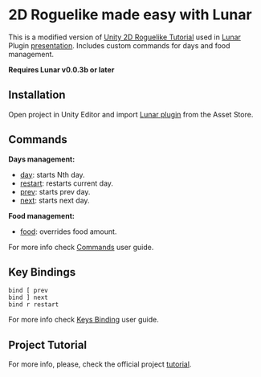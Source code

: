 # 2D Roguelike made easy with Lunar

This is a modified version of [Unity 2D Roguelike Tutorial](https://unity3d.com/learn/tutorials/projects/2d-roguelike-tutorial) used in [Lunar](https://github.com/SpaceMadness/lunar-unity-plugin) Plugin [presentation](http://www.meetup.com/Seattle-Unity3D/events/224052872/). Includes custom commands for days and food management.

**Requires Lunar v0.0.3b or later**

## Installation

Open project in Unity Editor and import [Lunar plugin](https://goo.gl/xo5IIf) from the Asset Store.

## Commands

**Days management:**  
* [day](https://github.com/SpaceMadness/unity-tutorial-2d-roguelike/blob/master/Assets/Editor/Commands.cs#L37-L44): starts Nth day.
* [restart](https://github.com/SpaceMadness/unity-tutorial-2d-roguelike/blob/master/Assets/Editor/Commands.cs#L10-L17): restarts current day.
* [prev](https://github.com/SpaceMadness/unity-tutorial-2d-roguelike/blob/master/Assets/Editor/Commands.cs#L28-L35): starts prev day.
* [next](https://github.com/SpaceMadness/unity-tutorial-2d-roguelike/blob/master/Assets/Editor/Commands.cs#L19-L26): starts next day.
  
**Food management:**  
* [food](https://github.com/SpaceMadness/unity-tutorial-2d-roguelike/blob/master/Assets/Editor/Commands.cs#L50-L65): overrides food amount.  
   
For more info check [Commands](https://github.com/SpaceMadness/lunar-unity-plugin/wiki/Commands) user guide.

## Key Bindings
`bind [ prev`  
`bind ] next`  
`bind r restart`  
  
For more info check [Keys Binding](https://github.com/SpaceMadness/lunar-unity-plugin/wiki/Key-Binding) user guide.  

## Project Tutorial
For more info, please, check the official project [tutorial](http://goo.gl/je1cpc).
